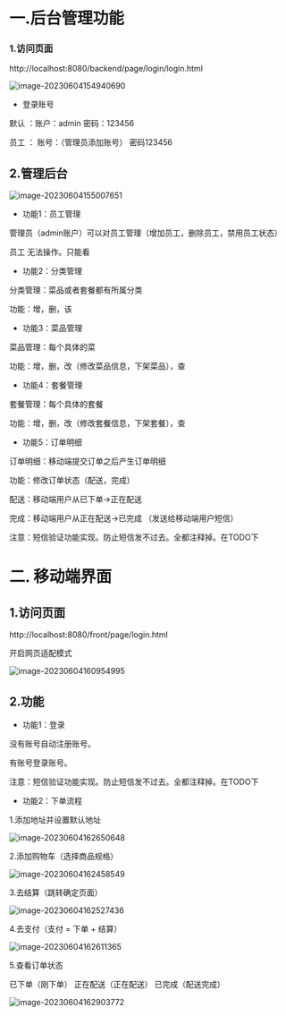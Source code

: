 # 一.后台管理功能

### 1.访问页面

http://localhost:8080/backend/page/login/login.html

![image-20230604154940690](https://github.com/likejin123/Likedelivery/blob/master/images/image-20230604154940690.png)

+ 登录账号

默认 ：账户：admin 密码：123456

员工 ： 账号：（管理员添加账号） 密码123456

## 2.管理后台

![image-20230604155007651](https://github.com/likejin123/Likedelivery/blob/master/images/image-20230604155007651.png)



+ 功能1：员工管理

管理员（admin账户）可以对员工管理（增加员工，删除员工，禁用员工状态）

员工 无法操作。只能看

+ 功能2：分类管理

分类管理：菜品或者套餐都有所属分类

功能：增，删，该

+ 功能3：菜品管理

菜品管理：每个具体的菜

功能：增，删，改（修改菜品信息，下架菜品），查

+ 功能4：套餐管理

套餐管理：每个具体的套餐

功能：增，删，改（修改套餐信息，下架套餐），查

+ 功能5：订单明细

订单明细：移动端提交订单之后产生订单明细

功能：修改订单状态（配送，完成） 

配送：移动端用户从已下单->正在配送

完成：移动端用户从正在配送->已完成  （发送给移动端用户短信）

注意：短信验证功能实现。防止短信发不过去。全都注释掉。在TODO下

# 二. 移动端界面

## 1.访问页面

http://localhost:8080/front/page/login.html

开启网页适配模式

![image-20230604160954995](https://github.com/likejin123/Likedelivery/blob/master/images/image-20230604160954995.png)

## 2.功能

+ 功能1：登录

没有账号自动注册账号。

有账号登录账号。

注意：短信验证功能实现。防止短信发不过去。全都注释掉。在TODO下

+ 功能2：下单流程

1.添加地址并设置默认地址

![image-20230604162650648](https://github.com/likejin123/Likedelivery/blob/master/images/image-20230604162650648.png)

2.添加购物车（选择商品规格）

![image-20230604162458549](https://github.com/likejin123/Likedelivery/blob/master/images/image-20230604162458549.png)

3.去结算（跳转确定页面）

![image-20230604162527436](https://github.com/likejin123/Likedelivery/blob/master/images/image-20230604162527436.png)

4.去支付（支付 = 下单 + 结算）

![image-20230604162611365](https://github.com/likejin123/Likedelivery/blob/master/images/image-20230604162611365.png)

5.查看订单状态

已下单（刚下单） 正在配送（正在配送） 已完成（配送完成）

![image-20230604162903772](https://github.com/likejin123/Likedelivery/blob/master/images/image-20230604162903772.png)